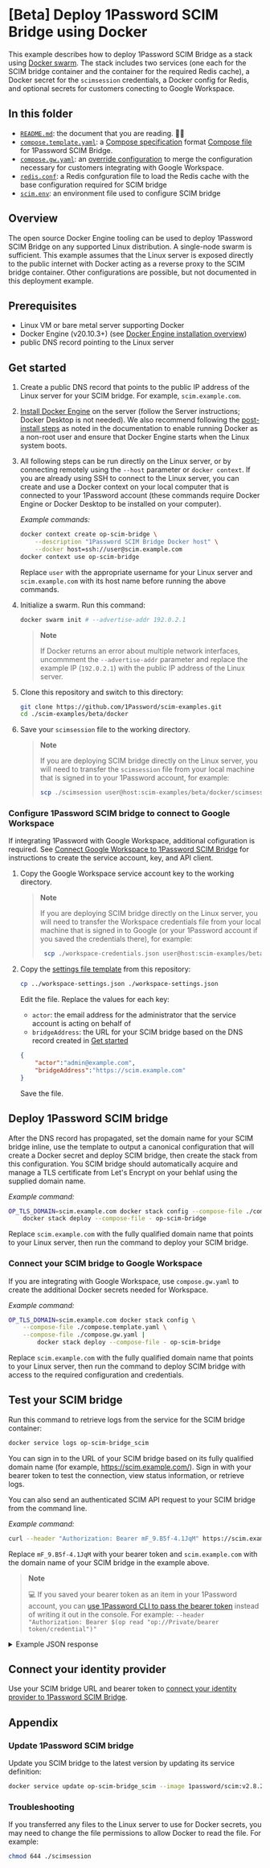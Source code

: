 # [Beta] Deploy 1Password SCIM Bridge using Docker

This example describes how to deploy 1Password SCIM Bridge as a stack using [Docker swarm](https://docs.docker.com/engine/swarm/key-concepts/#what-is-a-swarm). The stack includes two services (one each for the SCIM bridge container and the container for the required Redis cache), a Docker secret for the `scimsession` credentials, a Docker config for Redis, and optional secrets for customers conecting to Google Workspace.

## In this folder

- [`README.md`](./README.md): the document that you are reading. 👋😃
- [`compose.template.yaml`](./compose.template.yaml): a [Compose specification](https://docs.docker.com/compose/compose-file/) format  [Compose file](https://docs.docker.com/compose/compose-file/03-compose-file/) for 1Password SCIM Bridge.
- [`compose.gw.yaml`](./compose.gw.yaml): an [override configuration](https://docs.docker.com/compose/multiple-compose-files/merge/) to merge the configuration necessary for customers integrating with Google Workspace.
- [`redis.conf`](./redis.conf): a Redis confguration file to load the Redis cache with the base configuration required for SCIM bridge
- [`scim.env`](./scim.env): an environment file used to configure SCIM bridge

## Overview

The open source Docker Engine tooling can be used to deploy 1Password SCIM Bridge on any supported Linux distribution. A single-node swarm is sufficient. This example assumes that the Linux server is exposed directly to the public internet with Docker acting as a reverse proxy to the SCIM bridge container. Other configurations are possible, but not documented in this deployment example.

## Prerequisites

- Linux VM or bare metal server supporting Docker
- Docker Engine (v20.10.3+) (see [Docker Engine installation overview](https://docs.docker.com/engine/install/#server))
- public DNS record pointing to the Linux server

## Get started

1. Create a public DNS record that points to the public IP address of the Linux server for your SCIM bridge. For example, `scim.example.com`.

2. [Install Docker Engine](https://docs.docker.com/engine/install/#server) on the server (follow the Server instructions; Docker Desktop is not needed). We also recommend following the [post-install steps](https://docs.docker.com/engine/install/linux-postinstall/) as noted in the documentation to enable running Docker as a non-root user and ensure that Docker Engine starts when the Linux system boots.

3. All following steps can be run directly on the Linux server, or by connecting remotely using the `--host` parameter or `docker context`. If you are already using SSH to connect to the Linux server, you can create and use a Docker context on your local computer that is connected to your 1Password account (these commands require Docker Engine or Docker Desktop to be installed on your computer).

   *Example commands:*

   ```sh
   docker context create op-scim-bridge \
       --description "1Password SCIM Bridge Docker host" \
       --docker host=ssh://user@scim.example.com
   docker context use op-scim-bridge
   ```

   Replace `user` with the appropriate username for your Linux server and `scim.example.com` with its host name before running the above commands.

4. Initialize a swarm. Run this command:

   ```sh
   docker swarm init # --advertise-addr 192.0.2.1
   ```

   > **Note**
   >
   > If Docker returns an error about multiple network interfaces, uncommment the `--advertise-addr` parameter and replace the example IP (`192.0.2.1`) with the public IP address of the Linux server.

5. Clone this repository and switch to this directory:

    ```sh
    git clone https://github.com/1Password/scim-examples.git
    cd ./scim-examples/beta/docker
    ```

6. Save your `scimsession` file to the working directory.

   > **Note**
   >
   > If you are deploying SCIM bridge directly on the Linux server, you will need to transfer the `scimsession` file
   > from your local machine that is signed in to your 1Password account, for example:
   >
   > ```sh
   > scp ./scimsession user@host:scim-examples/beta/docker/scimsession
   > ```

### Configure 1Password SCIM bridge to connect to Google Workspace

If integrating 1Password with Google Workspace, additional cofiguration is required. See [Connect Google Workspace to 1Password SCIM Bridge](https://support.1password.com/scim-google-workspace/#step-1-create-a-google-service-account-key-and-api-client) for instructions to create the service account, key, and API client.

1. Copy the Google Workspace service account key to the working directory.

   > **Note**
   >
   > If you are deploying SCIM bridge directly on the Linux server, you will need to transfer the Workspace credentials file
   > from your local machine that is signed in to Google (or your 1Password account if you saved the credentials there), for example:
   >
   > ```sh
   >  scp ./workspace-credentials.json user@host:scim-examples/beta/docker/workspace-credentials.json
   > ```

2. Copy the [settings file template](/beta/workspace-settings.json) from this repository:

    ```sh
    cp ../workspace-settings.json ./workspace-settings.json
    ```

    Edit the file. Replace the values for each key:

    - `actor`: the email address for the administrator that the service account is acting on behalf of
    - `bridgeAddress`: the URL for your SCIM bridge based on the DNS record created in [Get started](#get-started)

    ```json
    {
        "actor":"admin@example.com",
        "bridgeAddress":"https://scim.example.com"
    }
    ```

    Save the file.

## Deploy 1Password SCIM bridge

After the DNS record has propagated, set the domain name for your SCIM bridge inline, use the template to output a canonical configuration that will create a Docker secret and deploy SCIM bridge, then create the stack from this configuration. You SCIM bridge should automatically acquire and manage a TLS certificate from Let's Encrypt on your behlaf using the supplied domain name.

*Example command:*

```sh
OP_TLS_DOMAIN=scim.example.com docker stack config --compose-file ./compose.template.yaml |
    docker stack deploy --compose-file - op-scim-bridge
```

Replace `scim.example.com` with the fully qualified domain name that points to your Linux server, then run the command to deploy your SCIM bridge.

### Connect your SCIM bridge to Google Workspace

If you are integrating with Google Workspace, use `compose.gw.yaml` to create the additional Docker secrets needed for Workspace.

*Example command:*

```sh
OP_TLS_DOMAIN=scim.example.com docker stack config \
    --compose-file ./compose.template.yaml \
    --compose-file ./compose.gw.yaml |
        docker stack deploy --compose-file - op-scim-bridge
```

Replace `scim.example.com` with the fully qualified domain name that points to your Linux server, then run the command to deploy SCIM bridge with access to the required configuration and credentials.

## Test your SCIM bridge

Run this command to retrieve logs from the service for the SCIM bridge container:

```sh
docker service logs op-scim-bridge_scim
```

You can sign in to the URL of your SCIM bridge based on its fully qualified domain name (for example, <https://scim.example.com/>). Sign in with your bearer token to test the connection, view status information, or retrieve logs.

You can also send an authenticated SCIM API request to your SCIM bridge from the command line.

*Example command:*

```sh
curl --header "Authorization: Bearer mF_9.B5f-4.1JqM" https://scim.example.com/Users
```

Replace `mF_9.B5f-4.1JqM` with your bearer token and `scim.example.com` with the domain name of your SCIM bridge in the example above.

> **Note**
   >
   > 💻 If you saved your bearer token as an item in your 1Password account, you can [use 1Password CLI to pass the
   > bearer token](https://developer.1password.com/docs/cli/secrets-scripts#option-2-use-op-read-to-read-secrets)
   > instead of writing it out in the console. For example: `--header "Authorization: Bearer $(op read
   > "op://Private/bearer token/credential")"`

<details>
<summary>Example JSON response</summary>

> ```json
> {
>   "Resources": [
>     {
>       "active": true,
>       "displayName": "Eggs Ample",
>       "emails": [
>         {
>           "primary": true,
>           "type": "",
>           "value": "eggs.ample@example.com"
>         }
>       ],
>       "externalId": "",
>       "groups": [
>         {
>           "value": "f7eqriu7ht27mq5zmm63gf2dhq",
>           "ref": "https://scim.example.com/Groups/f7eqriu7ht27mq5zmm63gf2dhq"
>         }
>       ],
>       "id": "FECPUMYBHZB2PB6K4WKM4Q2HAU",
>       "meta": {
>         "created": "",
>         "lastModified": "",
>         "location": "",
>         "resourceType": "User",
>         "version": ""
>       },
>       "name": {
>         "familyName": "Ample",
>         "formatted": "Eggs Ample",
>         "givenName": "Eggs",
>         "honorificPrefix": "",
>         "honorificSuffix": "",
>         "middleName": ""
>       },
>       "schemas": [
>         "urn:ietf:params:scim:schemas:core:2.0:User"
>       ],
>       "userName": "eggs.ample@example.com"
>     },
>     ...
>   ]
> }
> ```

</details>

## Connect your identity provider

Use your SCIM bridge URL and bearer token to [connect your identity provider to 1Password SCIM Bridge](https://support.1password.com/scim/#step-3-connect-your-identity-provider).

## Appendix

### Update 1Password SCIM bridge

Update you SCIM bridge to the latest version by updating its service definition:

```sh
docker service update op-scim-bridge_scim --image 1password/scim:v2.8.2
```

### Troubleshooting

If you transferred any files to the Linux server to use for Docker secrets, you may need to change the file permissions to allow Docker to read the file. For example:

```sh
chmod 644 ./scimsession
```
